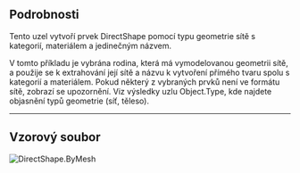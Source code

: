 ## Podrobnosti
Tento uzel vytvoří prvek DirectShape pomocí typu geometrie sítě s kategorií, materiálem a jedinečným názvem.

V tomto příkladu je vybrána rodina, která má vymodelovanou geometrii sítě, a použije se k extrahování její sítě a názvu k vytvoření přímého tvaru spolu s kategorií a materiálem. Pokud některý z vybraných prvků není ve formátu sítě, zobrazí se upozornění. Viz výsledky uzlu Object.Type, kde najdete objasnění typů geometrie (síť, těleso).

___
## Vzorový soubor

![DirectShape.ByMesh](./Revit.Elements.DirectShape.ByMesh_img.jpg)
